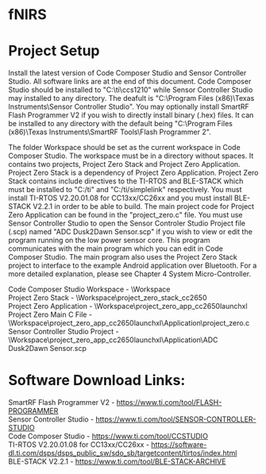 # fNIRS

# Project Setup

Install the latest version of Code Composer Studio and Sensor Controller Studio. All software links are at the end of this document. Code Composer Studio should be installed to "C:\ti\ccs1210" while Sensor Controller Studio may installed to any directory. The deafult is "C:\Program Files (x86)\Texas Instruments\Sensor Controller Studio". You may optionally install SmartRF Flash Programmer V2 if you wish to directly install binary (.hex) files. It can be installed to any directory with the default being "C:\Program Files (x86)\Texas Instruments\SmartRF Tools\Flash Programmer 2". <br>

The folder Workspace should be set as the current workspace in Code Composer Studio. The workspace must be in a directory without spaces. It contains two projects, Project Zero Stack and Project Zero Application. Project Zero Stack is a dependency of Project Zero Application. Project Zero Stack contains include directives to the TI-RTOS and BLE-STACK which must be installed to "C:/ti" and "C:/ti/simplelink" respectively. You must install TI-RTOS V2.20.01.08 for CC13xx/CC26xx and you must install BLE-STACK V2.2.1 in order to be able to build. The main project code for Project Zero Application can be found in the "project_zero.c" file. You must use Sensor Controller Studio to open the Sensor Controler Studio Project file (.scp) named "ADC Dusk2Dawn Sensor.scp" if you wish to view or edit the program running on the low power sensor core. This program communicates with the main program which you can edit in Code Composer Studio. The main program also uses the Project Zero Stack project to interface to the example Android application over Bluetooth. For a more detailed explanation, please see Chapter 4 System Micro-Controller.

Code Composer Studio Workspace - \Workspace <br>
Project Zero Stack - \Workspace\project_zero_stack_cc2650 <br>
Project Zero Application - \Workspace\project_zero_app_cc2650launchxl <br>
Project Zero Main C File - \Workspace\project_zero_app_cc2650launchxl\Application\project_zero.c <br>
Sensor Controller Studio Project - \Workspace\project_zero_app_cc2650launchxl\Application\ADC Dusk2Dawn Sensor.scp <br>

# Software Download Links:

SmartRF Flash Programmer V2 - https://www.ti.com/tool/FLASH-PROGRAMMER <br>
Sensor Controller Studio - https://www.ti.com/tool/SENSOR-CONTROLLER-STUDIO <br>
Code Composer Studio - https://www.ti.com/tool/CCSTUDIO <br>
TI-RTOS V2.20.01.08 for CC13xx/CC26xx - https://software-dl.ti.com/dsps/dsps_public_sw/sdo_sb/targetcontent/tirtos/index.html <br>
BLE-STACK V2.2.1 - https://www.ti.com/tool/BLE-STACK-ARCHIVE <br>
